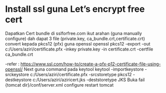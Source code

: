 
# Install ssl guna Let’s encrypt free cert

Dapatkan Cert bundle di sslforfree.com
ikut arahan (guna manually configure)
dah dapat 3 file (private.key, ca_bundle.crt,certificate.crt) convert kepada pkcs12 (pfx) guna openssl
openssl pkcs12 -export -out c:/Users/aziri/certificate.pfx -inkey private.key -in certificate.crt -certfile ca_bundle.crt

-refer : https://www.ssl.com/how-to/create-a-pfx-p12-certificate-file-using-openssl/
Next guna command pada keytool 
keytool -importkeystore -srckeystore c:/Users/aziri/certificate.pfx -srcstoretype pkcs12 
-destkeystore c:/Users/aziri/aziricert.jks -deststoretype JKS
Buka fail {tomcat dir}/conf/server.xml configure
	<Connector port="443" maxHttpHeaderSize="8192" maxThreads="150" minSpareThreads="25" maxSpareThreads="75" enableLookups="false" disableUploadTimeout="true" acceptCount="100" scheme="https" secure="true" SSLEnabled="true" clientAuth="false" sslProtocol="TLS" keyAlias="server" keystoreFile="c:/Users/aziri/aziricert.jks" keystorePass="your_keystore_password" />
restart tomcat
